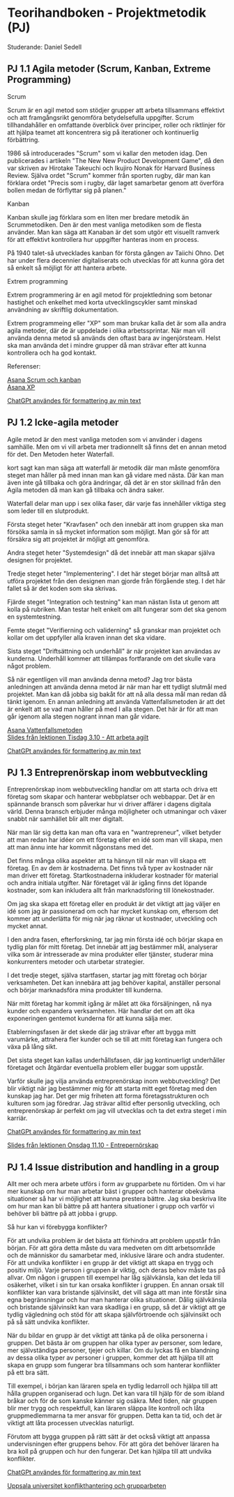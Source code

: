 # Teorihandboken - Projektmetodik (PJ)
Studerande: Daniel Sedell

## PJ 1.1 Agila metoder (Scrum, Kanban, Extreme Programming)
Scrum

Scrum är en agil metod som stödjer grupper att arbeta tillsammans effektivt och att framgångsrikt genomföra betydelsefulla uppgifter. Scrum tillhandahåller en omfattande överblick över principer, roller och riktlinjer för att hjälpa teamet att koncentrera sig på iterationer och kontinuerlig förbättring. 

1986 så introducerades "Scrum" som vi kallar den metoden idag. Den publicerades i artikeln "The New New Product Development Game", då den var skriven av Hirotake Takeuchi och Ikujiro Nonak för Harvard Business Review. Själva ordet "Scrum" kommer från sporten rugby, där man kan förklara ordet "Precis som i rugby, där laget samarbetar genom att överföra bollen medan de förflyttar sig på planen."

Kanban

Kanban skulle jag förklara som en liten mer bredare metodik än Scrummetodiken. Den är den mest vanliga metodiken som de flesta använder. Man kan säga att Kanaban är det som utgör ett visuellt ramverk för att effektivt kontrollera hur uppgifter hanteras inom en process.

På 1940 talet-så utvecklades kanban för första gången av Taiichi Ohno. Det har under flera decennier digitaliserats och utvecklas för att kunna göra det så enkelt så möjligt för att hantera arbete. 

Extrem programming

Extrem programmering är en agil metod för projektledning som betonar hastighet och enkelhet med korta utvecklingscykler samt minskad användning av skriftlig dokumentation.

Extrem programmeing eller "XP" som man brukar kalla det är som alla andra agila metoder, där de är uppdelade i olika arbetssprintar. När man vill använda denna metod så används den oftast bara av ingenjörsteam. Helst ska man använda det i mindre grupper då man strävar efter att kunna kontrollera och ha god kontakt.

Referenser:

[Asana Scrum och kanban](https://asana.com/sv/resources/waterfall-agile-kanban-scrum)
<br>
[Asana XP](https://asana.com/resources/extreme-programming-xp)

[ChatGPt användes för formattering av min text](https://chat.openai.com/)



## PJ 1.2 Icke-agila metoder
Agile metod är den mest vanliga metoden som vi använder i dagens samhälle. Men om vi vill arbeta mer tradionnellt så finns det en annan metod för det. Den Metoden heter Waterfall. 

kort sagt kan man säga att waterfall är metodik där man måste genomföra steget man håller på med innan man kan gå vidare med nästa. Där kan man även inte gå tillbaka och göra ändringar, då det är en stor skillnad från den Agila metoden då man kan gå tillbaka och ändra saker. 

Waterfall delar man upp i sex olika faser, där varje fas innehåller viktiga steg som leder till en slutprodukt. 

Första steget heter "Kravfasen" och den innebär att inom gruppen ska man försöka samla in så mycket information som möjligt. Man gör så för att försäkra sig att projektet är möjligt att genomföra. 

Andra steget heter "Systemdesign" då det innebär att man skapar själva designen för projektet. 

Tredje steget heter "Implementering". I det här steget börjar man alltså att utföra projektet från den designen man gjorde från förgående steg. I det här fallet så är det koden som ska skrivas.

Fjärde steget "Integration och testning" kan man nästan lista ut genom att kolla på rubriken. Man testar helt enkelt om allt fungerar som det ska genom en systemtestning. 

Femte steget "Verifierning och validerning" så granskar man projektet och kollar om det uppfyller alla kraven innan det ska vidare. 

Sista steget "Driftsättning och underhåll" är när projektet kan användas av kunderna. Underhåll kommer att tillämpas fortfarande om det skulle vara något problem. 

Så när egentligen vill man använda denna metod? Jag tror bästa anledningen att använda denna metod är när man har ett tydligt slutmål med projektet. Man kan då jobba sig bakåt för att nå alla dessa mål man redan då tänkt igenom. En annan anledning att använda Vattenfallsmetoden är att det är enkelt att se vad man håller på med I alla stegen. Det här är för att man går igenom alla stegen nogrant innan man går vidare. 

[Asana Vattenfallsmetoden](https://asana.com/sv/resources/waterfall-project-management-methodology)
<br>
[Slides från lektionen Tisdag 3.10 - Att arbeta agilt](https://chasacademy.instructure.com/courses/287/files/10758?module_item_id=7038)


[ChatGPt användes för formattering av min text](https://chat.openai.com/)





## PJ 1.3 Entreprenörskap inom webbutveckling
Entreprenörskap inom webbutveckling handlar om att starta och driva ett företag som skapar och hanterar webbplatser och webbappar. Det är en spännande bransch som påverkar hur vi driver affärer i dagens digitala värld. Denna bransch erbjuder många möjligheter och utmaningar och växer snabbt när samhället blir allt mer digitalt.

När man lär sig detta kan man ofta vara en "wantrepreneur", vilket betyder att man redan har idéer om ett företag eller en idé som man vill skapa, men att man ännu inte har kommit någonstans med det.

Det finns många olika aspekter att ta hänsyn till när man vill skapa ett företag. En av dem är kostnaderna. Det finns två typer av kostnader när man driver ett företag. Startkostnaderna inkluderar kostnader för material och andra initiala utgifter. När företaget väl är igång finns det löpande kostnader, som kan inkludera allt från marknadsföring till lönekostnader.

Om jag ska skapa ett företag eller en produkt är det viktigt att jag väljer en idé som jag är passionerad om och har mycket kunskap om, eftersom det kommer att underlätta för mig när jag räknar ut kostnader, utveckling och mycket annat.

I den andra fasen, efterforskning, tar jag min första idé och börjar skapa en tydlig plan för mitt företag. Det innebär att jag bestämmer mål, analyserar vilka som är intresserade av mina produkter eller tjänster, studerar mina konkurrenters metoder och utarbetar strategier.

I det tredje steget, själva startfasen, startar jag mitt företag och börjar verksamheten. Det kan innebära att jag behöver kapital, anställer personal och börjar marknadsföra mina produkter till kunderna.

När mitt företag har kommit igång är målet att öka försäljningen, nå nya kunder och expandera verksamheten. Här handlar det om att öka exponeringen gentemot kunderna för att kunna sälja mer.

Etablerningsfasen är det skede där jag strävar efter att bygga mitt varumärke, attrahera fler kunder och se till att mitt företag kan fungera och växa på lång sikt.

Det sista steget kan kallas underhållsfasen, där jag kontinuerligt underhåller företaget och åtgärdar eventuella problem eller buggar som uppstår.

Varför skulle jag vilja använda entreprenörskap inom webbutveckling? Det blir viktigt när jag bestämmer mig för att starta mitt eget företag med den kunskap jag har. Det ger mig friheten att forma företagsstrukturen och kulturen som jag föredrar. Jag strävar alltid efter personlig utveckling, och entreprenörskap är perfekt om jag vill utvecklas och ta det extra steget i min karriär.

[ChatGPt användes för formattering av min text](https://chat.openai.com/)

[Slides från lektionen Onsdag 11.10 - Entrepernörskap](https://drive.google.com/file/d/1mRHUMm1MS2nWiAOj7jjdM15vhhKjLpRL/view)






## PJ 1.4 Issue distribution and handling in a group
Allt mer och mera arbete utförs i form av grupparbete nu förtiden. Om vi har mer kunskap om hur man arbetar bäst i grupper och hanterar obekväma situationer så har vi möjlighet att kunna prestera bättre. Jag ska beskriva lite om hur man kan bli bättre på att hantera situationer i grupp och varför vi behöver bli bättre på att jobba i grupp. 

Så hur kan vi förebygga konflikter? 

För att undvika problem är det bästa att förhindra att problem uppstår från början. För att göra detta måste du vara medveten om ditt arbetsområde och de människor du samarbetar med, inklusive lärare och andra studenter.
För att undvika konflikter i en grupp är det viktigt att skapa en trygg och positiv miljö. Varje person i gruppen är viktig, och deras behov måste tas på allvar. Om någon i gruppen till exempel har låg självkänsla, kan det leda till osäkerhet, vilket i sin tur kan orsaka konflikter i gruppen. En annan orsak till konflikter kan vara bristande självinsikt, det vill säga att man inte förstår sina egna begränsningar och hur man hanterar olika situationer. Dålig självkänsla och bristande självinsikt kan vara skadliga i en grupp, så det är viktigt att ge tydlig vägledning och stöd för att skapa självförtroende och självinsikt och på så sätt undvika konflikter.

När du bildar en grupp är det viktigt att tänka på de olika personerna i gruppen. Det bästa är om gruppen har olika typer av personer, som ledare, mer självständiga personer, tjejer och killar. Om du lyckas få en blandning av dessa olika typer av personer i gruppen, kommer det att hjälpa till att skapa en grupp som fungerar bra tillsammans och som hanterar konflikter på ett bra sätt.

Till exempel, i början kan läraren spela en tydlig ledarroll och hjälpa till att hålla gruppen organiserad och lugn. Det kan vara till hjälp för de som ibland bråkar och för de som kanske känner sig osäkra. Med tiden, när gruppen blir mer trygg och respektfull, kan läraren släppa lite kontroll och låta gruppmedlemmarna ta mer ansvar för gruppen. Detta kan ta tid, och det är viktigt att låta processen utvecklas naturligt.

Förutom att bygga gruppen på rätt sätt är det också viktigt att anpassa undervisningen efter gruppens behov. För att göra det behöver läraren ha bra koll på gruppen och hur den fungerar. Det kan hjälpa till att undvika konflikter.

[ChatGPt användes för formattering av min text](https://chat.openai.com/)

[Uppsala universitet konflikthantering och grupparbeten](https://www.diana.ibg.uu.se/digitalAssets/447/c_447132-l_3-k_konflikthantering_och_grupparbeten.pdf)


